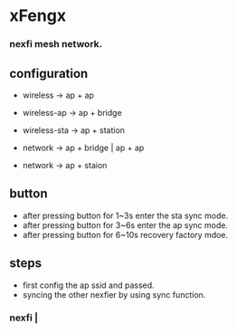 # xFengx
### nexfi mesh network. 

## configuration

* wireless -> ap + ap
* wireless-ap -> ap + bridge
* wireless-sta -> ap + station

* network -> ap + bridge | ap + ap
* network -> ap + staion

## button

* after pressing button for 1~3s enter the sta sync mode.
* after pressing button for 3~6s enter the ap sync mode.
* after pressing button for 6~10s recovery factory mdoe.

## steps

* first config the ap ssid and passed.
* syncing the other nexfier by using sync function.

### nexfi |

